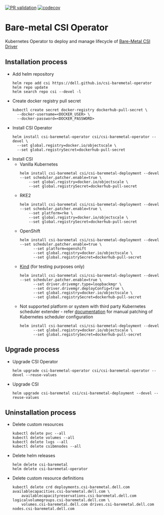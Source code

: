 [![PR validation](https://github.com/dell/csi-baremetal-operator/actions/workflows/pr.yml/badge.svg)](https://github.com/dell/csi-baremetal-operator/actions/workflows/pr.yml)
[![codecov](https://codecov.io/gh/dell/csi-baremetal-operator/branch/master/graph/badge.svg)](https://codecov.io/gh/dell/csi-baremetal-operator)

Bare-metal CSI Operator
=====================

Kubernetes Operator to deploy and manage lifecycle of [Bare-Metal CSI Driver](https://github.com/dell/csi-baremetal)

Installation process
---------------------

* Add helm repository
    ```shell script
    helm repo add csi https://dell.github.io/csi-baremetal-operator
    helm repo update
    helm search repo csi --devel -l
    ```
* Create docker registry pull secret
    ```shell script
    kubectl create secret docker-registry dockerhub-pull-secret \
      --docker-username=<DOCKER_USER> \
      --docker-password=<DOCKER_PASSWORD>
    ```
* Install CSI Operator
    ```shell script
    helm install csi-baremetal-operator csi/csi-baremetal-operator --devel \
      --set global.registry=docker.io/objectscale \
      --set global.registrySecret=dockerhub-pull-secret
    ```
* Install CSI
    * Vanilla Kubernetes
        ```
        helm install csi-baremetal csi/csi-baremetal-deployment --devel --set scheduler.patcher.enable=true \
            --set global.registry=docker.io/objectscale \
            --set global.registrySecret=dockerhub-pull-secret
        ```
    * RKE2
        ```
        helm install csi-baremetal csi/csi-baremetal-deployment --devel --set scheduler.patcher.enable=true \
            --set platform=rke \
            --set global.registry=docker.io/objectscale \
            --set global.registrySecret=dockerhub-pull-secret
        ```
    * OpenShift
      ```
      helm install csi-baremetal csi/csi-baremetal-deployment --devel --set scheduler.patcher.enable=true \
            --set platform=openshift
            --set global.registry=docker.io/objectscale \
            --set global.registrySecret=dockerhub-pull-secret
      ```
    * [Kind](https://kind.sigs.k8s.io/) (for testing purposes only)
      ```
      helm install csi-baremetal csi/csi-baremetal-deployment --devel --set scheduler.patcher.enable=true \
            --set driver.drivemgr.type=loopbackmgr \
            --set driver.drivemgr.deployConfig=true \
            --set global.registry=docker.io/objectscale \
            --set global.registrySecret=dockerhub-pull-secret
      ```
    * Not supported platform or system with third party Kubernetes scheduler extender - refer [documentation](MANUAL_SCHEDULER_CONFIGURATION.md) for manual patching of Kubernetes scheduler configuration
      ```
      helm install csi-baremetal csi/csi-baremetal-deployment --devel
            --set global.registry=docker.io/objectscale \
            --set global.registrySecret=dockerhub-pull-secret
      ```

Upgrade process
---------------------
* Upgrade CSI Operator
    ```
    helm upgrade csi-baremetal-operator csi/csi-baremetal-operator --devel --reuse-values
    ```
* Upgrade CSI
    ```
    helm upgrade csi-baremetal csi/csi-baremetal-deployment --devel --reuse-values
    ```

Uninstallation process
---------------------
* Delete custom resources
    ```
    kubectl delete pvc --all
    kubectl delete volumes --all
    kubectl delete lvgs --all
    kubectl delete csibmnodes --all
    ```
* Delete helm releases
    ```
    helm delete csi-baremetal
    helm delete csi-baremetal-operator
    ```
* Delete custom resource definitions
    ```
    kubectl delete crd deployments.csi-baremetal.dell.com availablecapacities.csi-baremetal.dell.com \
        availablecapacityreservations.csi-baremetal.dell.com logicalvolumegroups.csi-baremetal.dell.com \
        volumes.csi-baremetal.dell.com drives.csi-baremetal.dell.com nodes.csi-baremetal.dell.com
    ```
